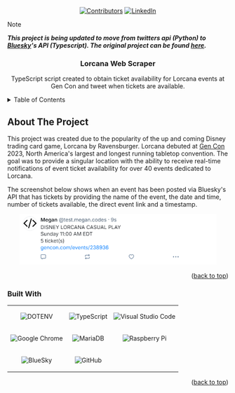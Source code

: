 
<a name="readme-top"></a>
<div align="center">

[![Contributors][contributors-shield]][contributors-url] [![LinkedIn][linkedin-shield]][linkedin-url]

</div>

> [!NOTE]
> ***This project is being updated to move from twitters api (Python) to [Bluesky](https://bsky.app/)'s API (Typescript). The original project can be found [here](https://github.com/mriffey1/lorcana-scraper-2023).***

<h3 align="center">Lorcana Web Scraper</h3>
  <p align="center">
    TypeScript script created to obtain ticket availability for Lorcana events at Gen Con and tweet when tickets are available.
</div>

<details>
  <summary>Table of Contents</summary>
  <ol>
    <li>
      <a href="#about-the-project">About The Project</a>
      <ul>
        <li><a href="#built-with">Built With</a></li>
      </ul>
    </li>
  </ol>
</details>

## About The Project

This project was created due to the popularity of the up and coming Disney trading card game, Lorcana by Ravensburger. Lorcana debuted at [Gen Con](https://www.gencon.com/) 2023, North America's largest and longest running tabletop convention. The goal was to provide a singular location with the ability to receive real-time notifications of event ticket availability for over 40 events dedicated to Lorcana.

The screenshot below shows when an event has been posted via Bluesky's API that has tickets by providing the name of the event, the date and time, number of tickets available, the direct event link and a timestamp.

<div align="center">

<img src="assets/tweet_screenshot.png" alt-text="screen shot of tweet sent out" width="450" alt="screenshot showing tweet example">

</div>

<p align="right">
  (<a href="#readme-top">back to top</a>)
</p>

### Built With

<div align="center">
<table>
  <tr>
  <td align="center">

  ![DOTENV](https://img.shields.io/badge/DOTENV-ECD53F?style=for-the-badge&logo=DOTENV&logoColor=black)

  </td>
  <td align="center">

  ![TypeScript](https://img.shields.io/badge/TypeScript-3178C6?style=for-the-badge&logo=TypeScript&logoColor=white)

  </td>
  <td align="center">

  ![Visual Studio Code](https://img.shields.io/badge/Visual%20Studio%20Code-0078d7.svg?style=for-the-badge&logo=visual-studio-code&logoColor=white)

  </td>
  </tr>
  <tr>
  <td align="center">

  ![Google Chrome](https://img.shields.io/badge/Google%20Chrome-4285F4?style=for-the-badge&logo=GoogleChrome&logoColor=white)

  </td>
  <td align="center">

  ![MariaDB](https://img.shields.io/badge/MariaDB-003545?style=for-the-badge&logo=mariadb&logoColor=white)

  </td>
  <td align="center">

  ![Raspberry Pi](https://img.shields.io/badge/-RaspberryPi-C51A4A?style=for-the-badge&logo=Raspberry-Pi)

  </td>
  </tr>
  <tr>
  <td align="center">

  ![BlueSky](https://img.shields.io/badge/BlueSky-0285FF.svg?style=for-the-badge&logo=BlueSky&logoColor=white)

  </td>
  <td align="center">

  ![GitHub](https://img.shields.io/badge/github-%23121011.svg?style=for-the-badge&logo=github&logoColor=white)

  </td>
  <td align="center">
  </td>
  </tr>
 </table>

</div>

<p align="right">(<a href="#readme-top">back to top</a>)</p>

[contributors-shield]: https://img.shields.io/github/contributors/mriffey1/lorcana-scraper.svg?style=for-the-badge
[contributors-url]: https://github.com/mriffey1/lorcana-scraper/graphs/contributors
[linkedin-shield]: https://img.shields.io/badge/-LinkedIn-black.svg?style=for-the-badge&logo=linkedin&colorB=555
[linkedin-url]: https://linkedin.com/in/mriffey
